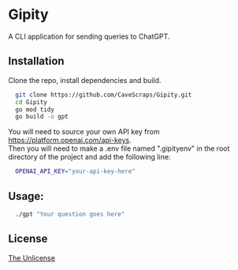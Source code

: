 # Gipity

A CLI application for sending queries to ChatGPT.


## Installation

Clone the repo, install dependencies and build.

```bash
  git clone https://github.com/CaveScraps/Gipity.git
  cd Gipity
  go mod tidy
  go build -o gpt
```
You will need to source your own API key from https://platform.openai.com/api-keys.  
Then you will need to make a .env file named ".gipityenv" in the root directory of the project and add the following line:
```bash
  OPENAI_API_KEY="your-api-key-here"
```

## Usage:

```bash
  ./gpt "Your question goes here"
```


## License

[The Unlicense](./LICENSE)
